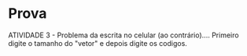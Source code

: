 # Prova
ATIVIDADE 3 - Problema da escrita no celular (ao contrário)....
Primeiro digite o tamanho do "vetor" e depois digite os codigos.
